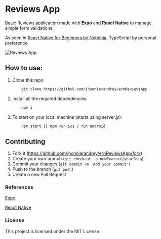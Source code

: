 # Reviews App

Basic Reviews application made with **Expo** and **React Native** to manage simple form validations.

As seen in [React Native for Beginners by Netninja.](https://netninja.dev/p/react-native-for-beginners) TypeScript by personal preference.

![Reviews App](https://www.jaesmadeit.com/assets/img/projects/mobile-apps/reviewsapp-preview.png)

## How to use:

1. Clone this repo

   ```bash
       git clone https://github.com/jhonnierandrey/ernReviewsApp
   ```

2. Install all the required dependencies.

   ```bash
       npm i
   ```

3. To start on your local machine (starts using server.js):

   ```bash
       npm start || npm run ios / run android
   ```

## Contributing

1. Fork it (<https://github.com/jhonnierandrey/ernReviewsApp/fork>)
2. Create your own branch (`git checkout -b newFeature/yourIdea`)
3. Commit your changes (`git commit -m 'Add your commit'`)
4. Push to the branch (`git push`)
5. Create a new Pull Request

### References

[Expo](https://docs.expo.dev/)

[React Native](https://reactnative.dev/docs/getting-started)

### License

This project is licensed under the MIT License

